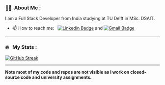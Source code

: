 ### :woman_technologist: &nbsp;About Me :

I am a Full Stack Developer from India studying at TU Delft in MSc. DSAIT.

- 📫 How to reach me: &nbsp; [![Linkedin Badge](https://img.shields.io/badge/-Pratham-blue?style=flat&logo=Linkedin&logoColor=white)](https://www.linkedin.com/in/prathamjohari) and [![Gmail Badge](https://img.shields.io/badge/-Pratham-red?style=flat&logo=Gmail&logoColor=white)](mailto:pratham244200@gmail.com)

---
### 🔥 &nbsp; My Stats :
[![GitHub Streak](https://streak-stats.demolab.com?user=pratham2442000&theme=onedark&hide_border=true&count_private=true&date_format=j%20M%5B%20Y%5D&mode=weekly)](https://git.io/streak-stats)

<!-- [![Top Langs](https://github-readme-stats.vercel.app/api/top-langs/?username=pratham2442000&layout=compact&theme=onedark&hide_border=true&count_private=true&show_icons=true)](https://github.com/anuraghazra/github-readme-stats)
 -->
---

**Note most of my code and repos are not visible as I work on closed-source code and university assignments.**
